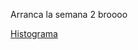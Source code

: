 Arranca la semana 2 broooo


[Histograma](https://juliodigia.github.io/infovis/S2/HistogramaDemoObservable.html)
